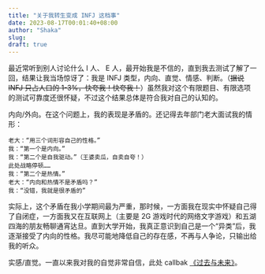```yaml
---
title: "关于我转生变成 INFJ 这档事"
date: 2023-08-17T00:01:40+08:00
author: "Shaka"
slug: 
draft: true
---
```


最近常听到别人讨论什么 I 人、 E 人，最开始我是不信的，直到我去测试了解了一回，结果让我当场惊讶了：我是 INFJ 类型，内向、直觉、情感、判断。（~~据说 INFJ 只占人口的 1-3%，快夸我！快夸我！~~）虽然我对这个有限题目、有限选项的测试可靠度还很怀疑，不过这个结果总体是符合我对自己的认知的。

内向/外向。在这个问题上，我的表现是矛盾的。还记得去年部门老大面试我的情形：

    老大：“用三个词形容自己的性格。”
    我：“第一个是内向。”
    我：“第二个是自我驱动。”（王婆卖瓜，自卖自夸！）
    此处战略停顿……
    我：“第二个是热情。”
    老大：“内向和热情不是矛盾吗？”
    我：“没错，我就是很矛盾的”

实际上，这个矛盾在我小学期间最为严重，那时候，一方面我在现实中怀疑自己得了自闭症，一方面我又在互联网上（主要是 2G 游戏时代的网络文字游戏）和五湖四海的朋友畅聊通宵达旦。直到大学开始，我真正意识到自己是一个“异类”后，我逐渐接受了内向的性格。我尽可能地降低自己的存在感，不再与人争论，只输出给我的听众。

实感/直觉。一直以来我对我的自觉非常自信，此处 callbak [《过去与未来》](https://lzxqaq.com/posts/2020-12-10/)。
